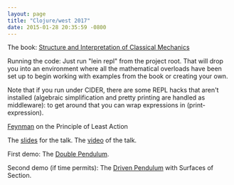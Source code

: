 ```yaml
---
layout: page
title: "Clojure/west 2017"
date: 2015-01-28 20:35:59 -0800
---
```


The book: [Structure and Interpretation of Classical Mechanics][SICM]

Running the code: Just run "lein repl" from the project root. That will drop
you into an environment where all the mathematical overloads have been set up
to begin working with examples from the book or creating your own.

Note that if you run under CIDER, there are some REPL hacks that
aren't installed (algebraic simplification and pretty printing are
handled as middleware): to get around that you can wrap expressions in
(print-expression).

[Feynman][Feynman] on the Principle of Least Action

The [slides] for the talk. The [video] of the talk.

First demo: The [Double Pendulum].

Second demo (if time permits): The [Driven Pendulum] with Surfaces of Section.

[SICM]: https://mitpress.mit.edu/sites/default/files/titles/content/sicm_edition_2/book.html
[Feynman]: http://www.feynmanlectures.caltech.edu/II_19.html
[Double Pendulum]: /math/js/2017/02/11/double-pendulum.html
[Driven Pendulum]: /math/js/2017/02/09/driven-pendulum.html
[slides]: Physics%20in%20Clojure%2016x9.key
[video]: https://www.youtube.com/watch?v=7PoajCqNKpg
